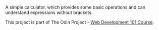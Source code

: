 A simple calculator, which provides some basic operations and can understand expressions without brackets.

This project is part of The Odin Project - [Web Development 101 Course](https://www.theodinproject.com/courses/web-development-101/lessons/calculator).
